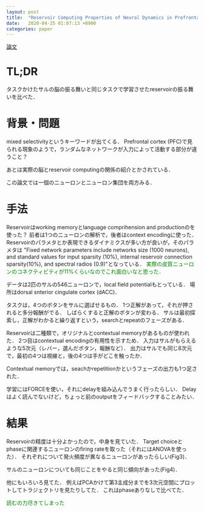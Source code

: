 ```yaml
---
layout: post
title:  "Reservoir Computing Properties of Neural Dynamics in Prefrontal Cortex (Enel et al., 2016)"
date:   2020-04-25 01:07:13 +0900
categories: paper
---
```

[論文](https://www.ncbi.nlm.nih.gov/pmc/articles/PMC4902312/)
# TL;DR
タスクかけたサルの脳の振る舞いと同じタスクで学習させたreservoirの振る舞いを比べた．

# 背景・問題
mixed selectivityというキーワードが出てくる．
Prefrontal cortex (PFC)で見られる現象のようで，ランダムなネットワークが入力によって活動する部分が違うこと？

あとは実際の脳とreservoir computingの関係の紹介とかされている．

この論文では一個のニューロンとニューロン集団を両方みる．

# 手法
Reservoirはworking memoryとlanguage comprihension and productionのを使った？
前者は1つのニューロンの解析で，後者はcontext encodingに使った．
Reservoirのパラメタとか表現できるダイナミクスが多い方が良いが，そのパラメタは
"Fixed network parameters include networks size (1000 neurons), and standard values for input sparsity (10%), internal reservoir connection sparsity(10%), and spectral radios (0.9)"となっている．
<font color="Green">実際の皮質ニューロンのコネクティビティが11%くらいなのでこれ面白いなと思った．</font>

データは2匹のサルの546ニューロンで，local field potentialもとっている．
場所はdorsal snterior cingulate cortex (dACC)．

タスクは，4つのボタンをサルに選ばせるもの．
1つ正解があって，それが押されると多分報酬がでる．
しばらくすると正解のボタンが変わる．
サルは最初探索し，正解がわかると繰り返すという，searchとrepeatのフェーズがある．

Reservoirは二種類で，オリジナルとcontextual memoryがあるものが使われた．
2つ目はcontextual encodingの有用性を示すため．
入力はサルがもらえるような5次元（レバー，選んだボタン，報酬など）．
出力はサルでも同じ8次元で，最初の4つは視線と，後の4つは手がどこを触ったか．

Contextual memoryでは，seachかrepetitionかというフェーズの出力も1つ足された．

学習にはFORCEを使い，それにdelayを組み込んでうまく行ったらしい．
Delayはよく読んでないけど，ちょっと前のoutputをフィードバックすることみたい．
# 結果
Reservoirの精度は十分よかったので，中身を見ていた．
Target choiceとphaseに関連するニューロンのfiring rateを取った（それにはANOVAを使った）．
それぞれについて発火頻度が異なるニューロンがあったらしい(Fig3)．

サルのニューロンについても同じことをやると同じ傾向があった(Fig4)．

他にもいろいろ見てた．
例えばPCAかけて第3主成分までを3次元空間にプロットしてトラジェクトリを見たりしてた．
これはphaseありなしで比べてた．

<font color="Green">読むの力尽きてしまった</font>
